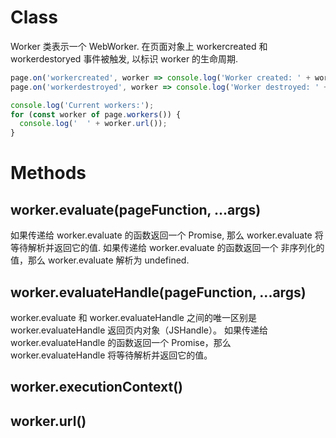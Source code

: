 # Class

Worker 类表示一个 WebWorker. 在页面对象上 workercreated 和 workerdestoryed 事件被触发, 以标识 worker 的生命周期.

```JavaScript
page.on('workercreated', worker => console.log('Worker created: ' + worker.url()));
page.on('workerdestroyed', worker => console.log('Worker destroyed: ' + worker.url()));

console.log('Current workers:');
for (const worker of page.workers()) {
  console.log('  ' + worker.url());
}
```

# Methods

## worker.evaluate(pageFunction, ...args)

如果传递给 worker.evaluate 的函数返回一个 Promise, 那么 worker.evaluate 将等待解析并返回它的值. 
如果传递给 worker.evaluate 的函数返回一个 非序列化的值，那么 worker.evaluate 解析为 undefined.

## worker.evaluateHandle(pageFunction, ...args)

worker.evaluate 和 worker.evaluateHandle 之间的唯一区别是 worker.evaluateHandle 返回页内对象（JSHandle）。
如果传递给 worker.evaluateHandle 的函数返回一个 Promise，那么 worker.evaluateHandle 将等待解析并返回它的值。

## worker.executionContext()

## worker.url()
